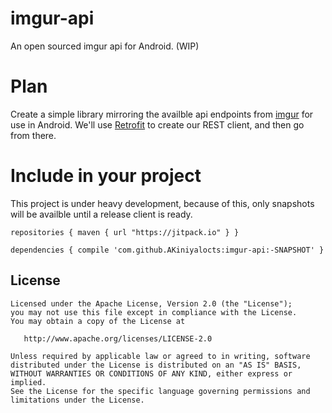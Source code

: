 # imgur-api
An open sourced imgur api for Android. (WIP)

# Plan
Create a simple library mirroring the availble api endpoints from <a href="https://api.imgur.com/">imgur</a> for use in Android.
We'll use <a href="http://square.github.io/retrofit/">Retrofit</a> to create our REST client, and then go from there.

# Include in your project
This project is under heavy development, because of this, only snapshots will be availble until a release client is ready.

`repositories {
	    maven { url "https://jitpack.io" }
	}`
	
`dependencies {
      compile 'com.github.AKiniyalocts:imgur-api:-SNAPSHOT'
}`

License
--------

    Licensed under the Apache License, Version 2.0 (the "License");
    you may not use this file except in compliance with the License.
    You may obtain a copy of the License at

       http://www.apache.org/licenses/LICENSE-2.0

    Unless required by applicable law or agreed to in writing, software
    distributed under the License is distributed on an "AS IS" BASIS,
    WITHOUT WARRANTIES OR CONDITIONS OF ANY KIND, either express or implied.
    See the License for the specific language governing permissions and
    limitations under the License.
